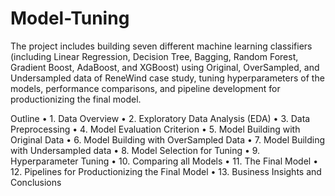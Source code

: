 # Model-Tuning
The project includes building seven different machine learning classifiers (including Linear Regression, Decision Tree, Bagging, Random Forest, Gradient Boost, AdaBoost, and XGBoost) using Original, OverSampled, and Undersampled data of ReneWind case study, tuning hyperparameters of the models, performance comparisons, and pipeline development for productionizing the final model.

Outline
•	1. Data Overview
•	2. Exploratory Data Analysis (EDA)
•	3. Data Preprocessing
•	4. Model Evaluation Criterion
•	5. Model Building with Original Data
•	6. Model Building with OverSampled Data
•	7. Model Building with Undersampled data
•	8. Model Selection for Tuning
•	9. Hyperparameter Tuning
•	10. Comparing all Models
•	11. The Final Model
•	12. Pipelines for Productionizing the Final Model
•	13. Business Insights and Conclusions
